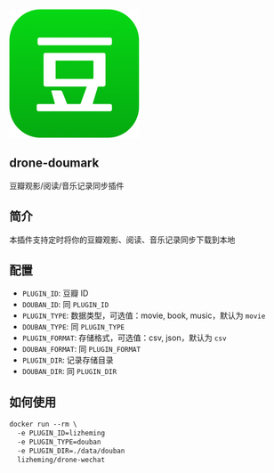 ![](assets/douban.png)
## drone-doumark

豆瓣观影/阅读/音乐记录同步插件
## 简介

本插件支持定时将你的豆瓣观影、阅读、音乐记录同步下载到本地
## 配置

- `PLUGIN_ID`: 豆瓣 ID
- `DOUBAN_ID`: 同 `PLUGIN_ID`
- `PLUGIN_TYPE`: 数据类型，可选值：movie, book, music，默认为 `movie`
- `DOUBAN_TYPE`: 同 `PLUGIN_TYPE`
- `PLUGIN_FORMAT`: 存储格式，可选值：csv, json，默认为 `csv`
- `DOUBAN_FORMAT`: 同 `PLUGIN_FORMAT`
- `PLUGIN_DIR`: 记录存储目录
- `DOUBAN_DIR`: 同 `PLUGIN_DIR`
## 如何使用

```
docker run --rm \
  -e PLUGIN_ID=lizheming
  -e PLUGIN_TYPE=douban
  -e PLUGIN_DIR=./data/douban
  lizheming/drone-wechat
```
